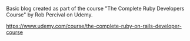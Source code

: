 Basic blog created as part of the course "The Complete Ruby Developers Course" by Rob Percival on Udemy. 

https://www.udemy.com/course/the-complete-ruby-on-rails-developer-course
